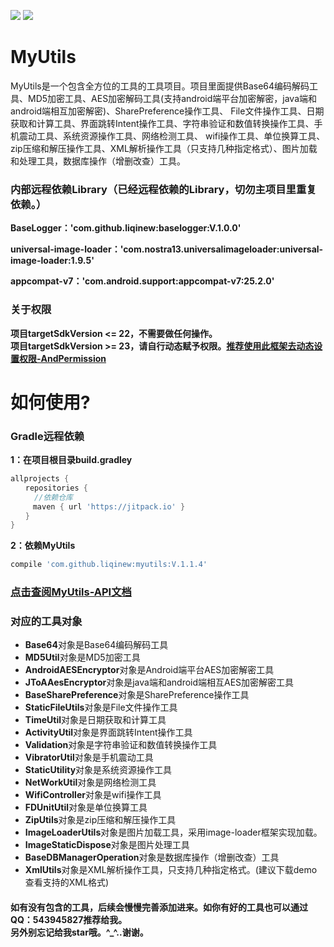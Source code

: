 [![](https://jitpack.io/v/liqinew/myutils.svg)](https://jitpack.io/#liqinew/myutils)
[![](https://img.shields.io/badge/%E4%BD%9C%E8%80%85-%E6%9D%8E%E5%A5%87-orange.svg)](https://github.com/LiqiNew)

# MyUtils
MyUtils是一个包含全方位的工具的工具项目。项目里面提供Base64编码解码工具、MD5加密工具、AES加密解码工具(支持android端平台加密解密，java端和android端相互加密解密)、SharePreference操作工具、
File文件操作工具、日期获取和计算工具、界面跳转Intent操作工具、字符串验证和数值转换操作工具、手机震动工具、系统资源操作工具、网络检测工具、
wifi操作工具、单位换算工具、zip压缩和解压操作工具、XML解析操作工具（只支持几种指定格式）、图片加载和处理工具，数据库操作（增删改查）工具。

### 内部远程依赖Library（已经远程依赖的Library，切勿主项目里重复依赖。）

**BaseLogger：'com.github.liqinew:baselogger:V.1.0.0'**<br>

**universal-image-loader：'com.nostra13.universalimageloader:universal-image-loader:1.9.5'**<br>

**appcompat-v7：'com.android.support:appcompat-v7:25.2.0'**<br>

### 关于权限
**项目targetSdkVersion <= 22，不需要做任何操作。<br>
项目targetSdkVersion >= 23，请自行动态赋予权限。[推荐使用此框架去动态设置权限-AndPermission](https://github.com/yanzhenjie/AndPermission)**

# 如何使用?

### Gradle远程依赖 ###
**1：在项目根目录build.gradley**	<br>
```gradle
allprojects {
　　repositories {
  　　//依赖仓库
　　　maven { url 'https://jitpack.io' }
　　}
}
```
**2：依赖MyUtils**<br>
```gradle
compile 'com.github.liqinew:myutils:V.1.1.4'
```

###  [点击查阅MyUtils-API文档](https://liqinew.github.io/MyUtils/)

### 对应的工具对象

* **Base64**对象是Base64编码解码工具
* **MD5Util**对象是MD5加密工具
* **AndroidAESEncryptor**对象是Android端平台AES加密解密工具
* **JToAAesEncryptor**对象是java端和android端相互AES加密解密工具
* **BaseSharePreference**对象是SharePreference操作工具
* **StaticFileUtils**对象是File文件操作工具
* **TimeUtil**对象是日期获取和计算工具
* **ActivityUtil**对象是界面跳转Intent操作工具
* **Validation**对象是字符串验证和数值转换操作工具
* **VibratorUtil**对象是手机震动工具
* **StaticUtility**对象是系统资源操作工具
* **NetWorkUtil**对象是网络检测工具
* **WifiController**对象是wifi操作工具
* **FDUnitUtil**对象是单位换算工具
* **ZipUtils**对象是zip压缩和解压操作工具
* **ImageLoaderUtils**对象是图片加载工具，采用image-loader框架实现加载。
* **ImageStaticDispose**对象是图片处理工具
* **BaseDBManagerOperation**对象是数据库操作（增删改查）工具
* **XmlUtils**对象是XML解析操作工具，只支持几种指定格式。(建议下载demo查看支持的XML格式)

#### 如有没有包含的工具，后续会慢慢完善添加进来。如你有好的工具也可以通过QQ：543945827推荐给我。<br>另外别忘记给我star哦。^_^..谢谢。
